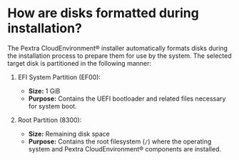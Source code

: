 # How are disks formatted during installation?
The Pextra CloudEnvironment® installer automatically formats disks during the installation process to prepare them for use by the system. The selected target disk is partitioned in the following manner:

1. EFI System Partition (EF00):
   - **Size:** 1 GiB
   - **Purpose:** Contains the UEFI bootloader and related files necessary for system boot.

2. Root Partition (8300):
   - **Size:** Remaining disk space
   - **Purpose:** Contains the root filesystem (`/`) where the operating system and Pextra CloudEnvironment® components are installed.
